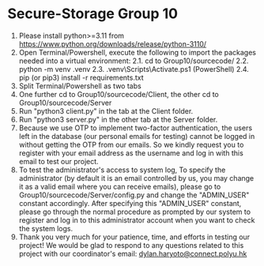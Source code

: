 # Secure-Storage Group 10
1. Please install python>=3.11 from https://www.python.org/downloads/release/python-3110/ 
2. Open Terminal/Powershell, execute the following to import the packages needed into a virtual environment: 
2.1. cd to Group10/sourcecode/
2.2. python -m venv .venv
2.3. .venv\Scripts\Activate.ps1 (PowerShell) 
2.4. pip (or pip3) install -r requirements.txt
3. Split Terminal/Powershell as two tabs
4. One further cd to Group10/sourcecode/Client, the other cd to Group10/sourcecode/Server
5. Run "python3 client.py" in the tab at the Client folder.
6. Run "python3 server.py" in the other tab at the Server folder.
7. Because we use OTP to implement two-factor authentication, the users left in the database (our personal emails for testing) cannot be logged in without getting the OTP from our emails. So we kindly request you to register with your email address as the username and log in with this email to test our project.
8. To test the administrator's access to system log, To specify the administrator (by default it is an email controlled by us, you may change it as a valid email where you can receive emails), please go to Group10/sourcecode/Server/config.py and change the "ADMIN_USER" constant accordingly. After specifying this "ADMIN_USER" constant, please go through the normal procedure as prompted by our system to register and log in to this administrator account when you want to check the system logs.   
9. Thank you very much for your patience, time, and efforts in testing our project! We would be glad to respond to any questions related to this project with our coordinator's email: dylan.haryoto@connect.polyu.hk

